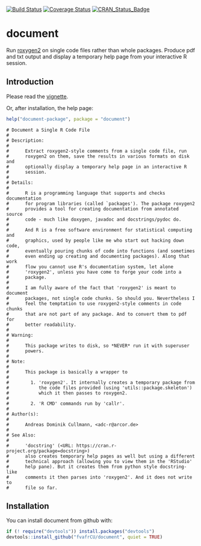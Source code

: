 [![Build Status](https://travis-ci.org/fvafrCU/document.svg?branch=master)](https://travis-ci.org/fvafrCU/document)
[![Coverage Status](https://codecov.io/github/fvafrCU/document/coverage.svg?branch=master)](https://codecov.io/github/fvafrCU/document?branch=master)
[![CRAN_Status_Badge](http://www.r-pkg.org/badges/version/document)](https://cran.r-project.org/package=document)


<!-- README.md is generated from README.Rmd. Please edit that file -->



# document
Run [roxygen2](https://cran.r-project.org/package=roxygen2) on single code files rather than whole packages.
Produce pdf and txt output and display a temporary help page from your interactive R session.


## Introduction
Please read the [vignette](http://htmlpreview.github.io/?https://github.com/fvafrCU/document/blob/master/inst/doc/Introduction_to_document.html).

Or, after installation, the help page:

```r
help("document-package", package = "document")
```

```
# Document a Single R Code File
# 
# Description:
# 
#      Extract roxygen2-style comments from a single code file, run
#      roxygen2 on them, save the results in various formats on disk and
#      optionally display a temporary help page in an interactive R
#      session.
# 
# Details:
# 
#      R is a programming language that supports and checks documentation
#      for program libraries (called `packages'). The package roxygen2
#      provides a tool for creating documentation from annotated source
#      code - much like doxygen, javadoc and docstrings/pydoc do.
# 
#      And R is a free software environment for statistical computing and
#      graphics, used by people like me who start out hacking down code,
#      eventually pouring chunks of code into functions (and sometimes
#      even ending up creating and documenting packages). Along that work
#      flow you cannot use R's documentation system, let alone
#      'roxygen2', unless you have come to forge your code into a
#      package.
# 
#      I am fully aware of the fact that 'roxygen2' is meant to document
#      packages, not single code chunks. So should you. Nevertheless I
#      feel the temptation to use roxygen2-style comments in code chunks
#      that are not part of any package. And to convert them to pdf for
#      better readability.
# 
# Warning:
# 
#      This package writes to disk, so *NEVER* run it with superuser
#      powers.
# 
# Note:
# 
#      This package is basically a wrapper to
# 
#        1. 'roxygen2'. It internally creates a temporary package from
#           the code files provided (using 'utils::package.skeleton')
#           which it then passes to roxygen2.
# 
#        2. 'R CMD' commands run by 'callr'.
# 
# Author(s):
# 
#      Andreas Dominik Cullmann, <adc-r@arcor.de>
# 
# See Also:
# 
#      'docstring' (<URL: https://cran.r-project.org/package=docstring>)
#      also creates temporary help pages as well but using a different
#      technical approach (allowing you to view them in the 'RStudio'
#      help pane). But it creates them from python style docstring-like
#      comments it then parses into 'roxygen2'. And it does not write to
#      file so far.
```
## Installation
You can install document from github with:

```r
if (! require("devtools")) install.packages("devtools")
devtools::install_github("fvafrCU/document", quiet = TRUE)
```
